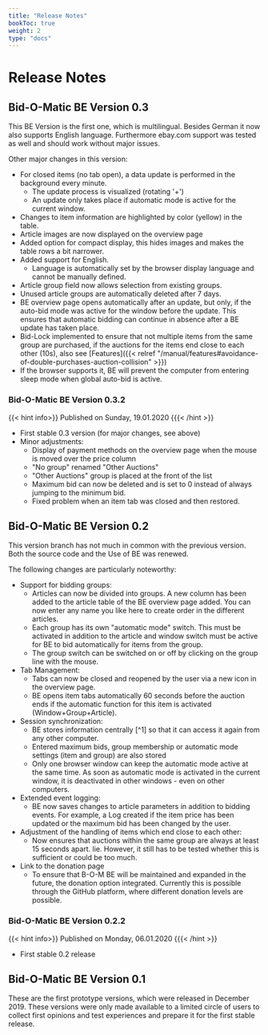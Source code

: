 ```yaml
---
title: "Release Notes"
bookToc: true
weight: 2
type: "docs"
---
```


# Release Notes

## Bid-O-Matic BE Version 0.3
This BE Version is the first one, which is multilingual. Besides German it now also supports English language.
Furthermore ebay.com support was tested as well and should work without major issues. 

Other major changes in this version:
* For closed items (no tab open), a data update is performed in the background every minute.
    * The update process is visualized (rotating '+')
    * An update only takes place if automatic mode is active for the current window.
* Changes to item information are highlighted by color (yellow) in the table. 
* Article images are now displayed on the overview page
* Added option for compact display, this hides images and makes the table rows a bit narrower.
* Added support for English.
    * Language is automatically set by the browser display language and cannot be manually defined.
* Article group field now allows selection from existing groups.
* Unused article groups are automatically deleted after 7 days.
* BE overview page opens automatically after an update, but only, 
  if the auto-bid mode was active for the window before the update.
  This ensures that automatic bidding can continue in absence after a BE update has taken place.
* Bid-Lock implemented to ensure that not multiple items from the same group are purchased,
  if the auctions for the items end close to each other (10s), also see [Features]({{< relref "/manual/features#avoidance-of-double-purchases-auction-collision" >}})
* If the browser supports it, BE will prevent the computer from entering sleep mode when global auto-bid is active.

### Bid-O-Matic BE Version 0.3.2
{{< hint info>}}
Published on Sunday, 19.01.2020 
{{{< /hint >}}

* First stable 0.3 version (for major changes, see above)
* Minor adjustments:
    * Display of payment methods on the overview page when the mouse is moved over the price column
    * "No group" renamed "Other Auctions"
    * "Other Auctions" group is placed at the front of the list
    * Maximum bid can now be deleted and is set to 0 instead of always jumping to the minimum bid.
    * Fixed problem when an item tab was closed and then restored.

## Bid-O-Matic BE Version 0.2
This version branch has not much in common with the previous version. Both the source code and the
Use of BE was renewed.

The following changes are particularly noteworthy:

* Support for bidding groups:  
    * Articles can now be divided into groups. A new column has been added to the article table of the
    BE overview page added. You can now enter any name you like here to create order in the 
    different articles.
    * Each group has its own "automatic mode" switch. This must be activated in addition to the article and 
    window switch must be active for BE to bid automatically for items from the group.
    * The group switch can be switched on or off by clicking on the group line with the mouse. 
* Tab Management:
    * Tabs can now be closed and reopened by the user via a new icon in the overview page.
    * BE opens item tabs automatically 60 seconds before the auction ends if the automatic function for this item
    is activated (Window+Group+Article).
* Session synchronization:
    * BE stores information centrally [^1] so that it can access it again from any other computer.
    * Entered maximum bids, group membership or automatic mode settings (item and group) are
      also stored
    * Only one browser window can keep the automatic mode active at the same time.
     As soon as automatic mode is activated in the current window, it is deactivated in other windows - even on
     other computers.
* Extended event logging:
    * BE now saves changes to article parameters in addition to bidding events. For example, a
    Log created if the item price has been updated or the maximum bid has been changed by the user.
* Adjustment of the handling of items which end close to each other:
    * Now ensures that auctions within the same group are always at least 15 seconds apart.
    lie. However, it still has to be tested whether this is sufficient or could be too much.
* Link to the donation page
    * To ensure that B-O-M BE will be maintained and expanded in the future, the donation option
    integrated. Currently this is possible through the GitHub platform, where different donation levels are possible.

### Bid-O-Matic BE Version 0.2.2
{{< hint info>}}
Published on Monday, 06.01.2020 
{{{< /hint >}} 
* First stable 0.2 release

## Bid-O-Matic BE Version 0.1
These are the first prototype versions, which were released in December 2019. These versions
were only made available to a limited circle of users to collect first opinions and test experiences
and prepare it for the first stable release.